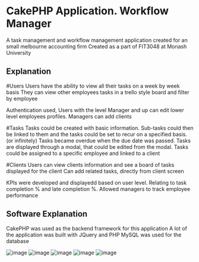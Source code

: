 # CakePHP Application. Workflow Manager

A task management and workflow management application created for an small melbourne accounting firm
Created as a part of FIT3048 at Monash University

## Explanation

#Users
Users have the ability to view all their tasks on a week by week basis
They can view other employees tasks in a trello style board and filter by employee

Authentication used, Users with the level Manager and up can edit lower level employees profiles.
Managers can add clients

#Tasks
Tasks could be created with basic information. Sub-tasks could then be linked to them and the tasks could be set to recur on a specified basis. (or infinitely)
Tasks became overdue when the due date was passed.
Tasks are displayed through a modal, that could be edited from the modal.
Tasks could be assigned to a specific employee and linked to a client 

#Clients
Users can view clients information and see a board of tasks displayed for the client
Can add related tasks, directly from client screen

KPIs were developed and displayedd based on user level. Relating to task completion % and late completion %. Allowed managers to track employee performance

## Software Explanation
CakePHP was used as the backend framework for this application
A lot of the application was built with JQuery and PHP
MySQL was used for the database

![image](https://user-images.githubusercontent.com/99526472/156484361-5a4435f0-91cf-485f-b4ff-e00f2d4c21e9.png)
![image](https://user-images.githubusercontent.com/99526472/156485823-12869122-0f95-41ea-bb5d-1e21e6e79d35.png)
![image](https://user-images.githubusercontent.com/99526472/156486017-f7fd3786-18b7-4448-916a-00cc9cabf297.png)
![image](https://user-images.githubusercontent.com/99526472/156486042-6d055a00-e51d-4082-ab72-80fcd9934c2a.png)
![image](https://user-images.githubusercontent.com/99526472/156486069-ca6c7878-7196-4835-91f8-7e89f3b72f19.png)
